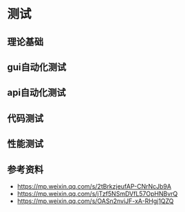# 测试
## 理论基础
## gui自动化测试
## api自动化测试
## 代码测试
## 性能测试
## 参考资料
- https://mp.weixin.qq.com/s/2tBrkzjeufAP-CNrNcJb9A
- https://mp.weixin.qq.com/s/jTzf5NSmDVfL57OpHNBvrQ
- https://mp.weixin.qq.com/s/OASn2nviJF-xA-RHgj1QZQ